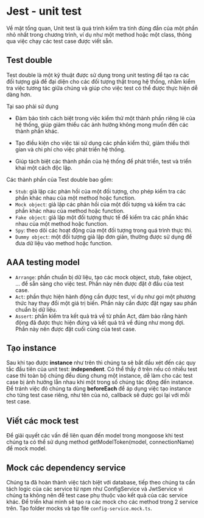 # Jest - unit test

Về mặt tổng quan, Unit test là quá trình kiểm tra tính đúng đắn của một phần nhỏ nhất trong chương trình, ví dụ như một method hoặc một class, thông qua việc chạy các test case được viết sẵn.

## Test double

Test double là một kỹ thuật được sử dụng trong unit testing để tạo ra các đối tượng giả để đại diện cho các đối tượng thật trong hệ thống, nhằm kiểm tra việc tương tác giữa chúng và giúp cho việc test có thể được thực hiện dễ dàng hơn.

Tại sao phải sử dụng

* Đảm bảo tính cách biệt trong việc kiểm thử một thành phần riêng lẻ của hệ thống, giúp giảm thiểu các ảnh hưởng không mong muốn đến các thành phần khác.

* Tạo điều kiện cho việc tái sử dụng các phần kiểm thử, giảm thiểu thời gian và chi phí cho việc phát triển hệ thống.

* Giúp tách biệt các thành phần của hệ thống để phát triển, test và triển khai một cách độc lập.

Các thành phần của Test double bao gồm:

* `Stub`: giả lập các phản hồi của một đối tượng, cho phép kiểm tra các phần khác nhau của một method hoặc function.
* `Mock object`: giả lập các phản hồi của một đối tượng và kiểm tra các phần khác nhau của method hoặc function.
* `Fake object`: giả lập một đối tượng thực tế để kiểm tra các phần khác nhau của một method hoặc function.
* `Spy`: theo dõi các hoạt động của một đối tượng trong quá trình thực thi.
* `Dummy object`: một đối tượng giả lập đơn giản, thường được sử dụng để đưa dữ liệu vào method hoặc function.

## AAA testing model

* `Arrange`: phần chuẩn bị dữ liệu, tạo các mock object, stub, fake object, ... để sẵn sàng cho việc test. Phần này nên được đặt ở đầu của test case.
* `Act`: phần thực hiện hành động cần được test, ví dụ như gọi một phương thức hay thay đổi một giá trị biến. Phần này cần được đặt ngay sau phần chuẩn bị dữ liệu.
* `Assert`: phần kiểm tra kết quả trả về từ phần Act, đảm bảo rằng hành động đã được thực hiện đúng và kết quả trả về đúng như mong đợi. Phần này nên được đặt cuối cùng của test case.

## Tạo instance

Sau khi tạo được **instance** như trên thì chúng ta sẽ bắt đầu xét đến các quy tắc đầu tiên của unit test: **independent**. Có thể thấy ở trên nếu có nhiều test case thì toàn bộ chúng đều dùng chung một instance, dễ làm cho các test case bị ảnh hưởng lẫn nhau khi một trong số chúng tác động đến instance. Để tránh việc đó chúng ta dùng **beforeEach** để áp dụng việc tạo instance cho từng test case riêng, như tên của nó, callback sẽ được gọi lại với mỗi test case.

## Viết các mock test

Để giải quyết các vấn đề liên quan đến model trong mongoose khi test chúng ta có thể sử dụng method getModelToken(model, connectionName) để mock model.

## Mock các dependency service

Chúng ta đã hoàn thành việc tách biệt với database, tiếp theo chúng ta cần tách logic của các service từ npm như ConfigService và JwtService vì chúng ta không nên để test case phụ thuộc vào kết quả của các service khác. Để triển khai mình sẽ tạo ra các mock cho các method trong 2 service trên. Tạo folder mocks và tạo file `config-service.mock.ts`.
